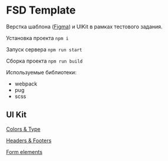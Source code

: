 # FSD Template
Верстка шаблона ([Figma](https://www.figma.com/file/MumYcKVk9RkKZEG6dR5E3A/FSD-education-program.-The-2nd-task)) и UIKit в рамках тестового задания.

Установка проекта ```npm i```

Запуск сервера ```npm run start```

Сборка проекта ```npm run build```


Используемые библиотеки:
- webpack
- pug
- scss

## UI Kit
[Colors & Type](http://makysheva.github.io/toxin/build/colors-type.html)

[Headers & Footers](http://makysheva.github.io/toxin/build/header.html)

[Form elements](http://makysheva.github.io/toxin/build/form-elements.html)
<!-- 
## Pages

[Landing](http://makysheva.github.io/fsd/landing.html)

[Registration](http://makysheva.github.io/fsd/registration.html)

[Sign In](http://makysheva.github.io/fsd/sign-in.html)

[Search room](http://makysheva.github.io/fsd/search-room.html)

[Room details](http://makysheva.github.io/fsd/room-details.html) -->
